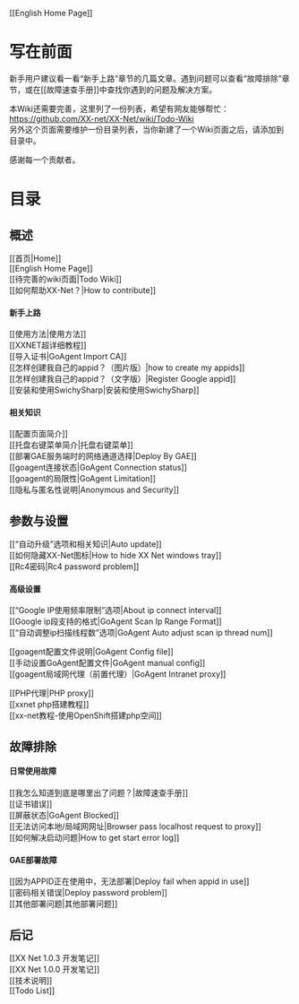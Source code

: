 [[English Home Page]]
# 写在前面
新手用户建议看一看“新手上路”章节的几篇文章。遇到问题可以查看“故障排除”章节，或在[[故障速查手册]]中查找你遇到的问题及解决方案。<br>

本Wiki还需要完善，这里列了一份列表，希望有网友能够帮忙：  
https://github.com/XX-net/XX-Net/wiki/Todo-Wiki  <br>
另外这个页面需要维护一份目录列表，当你新建了一个Wiki页面之后，请添加到目录中。  
 
感谢每一个贡献者。  <br>
# 目录
## 概述
[[首页|Home]]<br>
[[English Home Page]]<br>
[[待完善的wiki页面|Todo Wiki]]<br>
[[如何帮助XX-Net？|How to contribute]]<br>
#### 新手上路
[[使用方法|使用方法]]<br>
[[XXNET超详细教程]]<br>
[[导入证书|GoAgent Import CA]]<br>
[[怎样创建我自己的appid？（图片版）|how to create my appids]]<br>
[[怎样创建我自己的appid？（文字版）|Register Google appid]]<br>
[[安装和使用SwichySharp|安装和使用SwichySharp]]<br>
#### 相关知识
[[配置页面简介]]<br>
[[托盘右键菜单简介|托盘右键菜单]]<br>
[[部署GAE服务端时的网络通道选择|Deploy By GAE]]<br>
[[goagent连接状态|GoAgent Connection status]]<br>
[[goagent的局限性|GoAgent Limitation]]<br>
[[隐私与匿名性说明|Anonymous and Security]]<br>
## 参数与设置
[[“自动升级”选项和相关知识|Auto update]]<br>
[[如何隐藏XX-Net图标|How to hide XX Net windows tray]]<br>
[[Rc4密码|Rc4 password problem]]<br>
#### 高级设置
[[“Google IP使用频率限制”选项|About ip connect interval]]<br>
[[Google ip段支持的格式|GoAgent Scan Ip Range Format]]<br>
[[“自动调整ip扫描线程数”选项|GoAgent Auto adjust scan ip thread num]]

[[goagent配置文件说明|GoAgent Config file]]<br>
[[手动设置GoAgent配置文件|GoAgent manual config]]<br>
[[goagent局域网代理（前置代理）|GoAgent Intranet proxy]]

[[PHP代理|PHP proxy]]    
[[xxnet php搭建教程]]      
[[xx-net教程-使用OpenShift搭建php空间]]    
## 故障排除
#### 日常使用故障
[[我怎么知道到底是哪里出了问题？|故障速查手册]]<br>
[[证书错误]]<br>
[[屏蔽状态|GoAgent Blocked]]<br>
[[无法访问本地/局域网网址|Browser pass localhost request to proxy]]<br>
[[如何解决启动问题|How to get start error log]]<br>
#### GAE部署故障
[[因为APPID正在使用中，无法部署|Deploy fail when appid in use]]<br>
[[密码相关错误|Deploy password problem]]<br>
[[其他部署问题|其他部署问题]]<br>
## 后记
[[XX Net 1.0.3 开发笔记]]<br>
[[XX Net 1.0.0 开发笔记]]<br>
[[技术说明]]<br>
[[Todo List]]